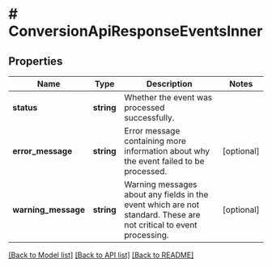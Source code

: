 # # ConversionApiResponseEventsInner

## Properties

Name | Type | Description | Notes
------------ | ------------- | ------------- | -------------
**status** | **string** | Whether the event was processed successfully. |
**error_message** | **string** | Error message containing more information about why the event failed to be processed. | [optional]
**warning_message** | **string** | Warning messages about any fields in the event which are not standard. These are not critical to event processing. | [optional]

[[Back to Model list]](../../README.md#models) [[Back to API list]](../../README.md#endpoints) [[Back to README]](../../README.md)

